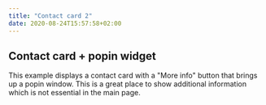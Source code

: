 ```yaml
---
title: "Contact card 2"
date: 2020-08-24T15:57:58+02:00
---
```



## Contact card + popin widget

This example displays a contact card with a "More info" button that brings up a popin window. This is a great place to show additional information which is not essential in the main page.



